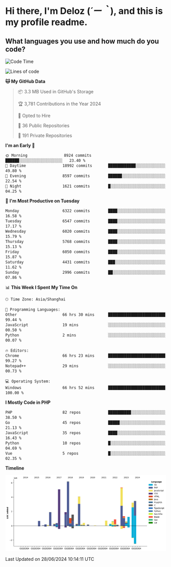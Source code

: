 # **Hi there, I'm Deloz (*´ー｀*), and this is my profile readme.**

## **What languages you use and how much do you code?**

<!--START_SECTION:waka-->
![Code Time](http://img.shields.io/badge/Code%20Time-4%2C318%20hrs%2056%20mins-blue)

![Lines of code](https://img.shields.io/badge/From%20Hello%20World%20I%27ve%20Written-42.2%20million%20lines%20of%20code-blue)

**🐱 My GitHub Data** 

> 📦 3.3 MB Used in GitHub's Storage 
 > 
> 🏆 3,781 Contributions in the Year 2024
 > 
> 💼 Opted to Hire
 > 
> 📜 36 Public Repositories 
 > 
> 🔑 191 Private Repositories 
 > 
**I'm an Early 🐤** 

```text
🌞 Morning                8924 commits        ██████░░░░░░░░░░░░░░░░░░░   23.40 % 
🌆 Daytime                18992 commits       ████████████░░░░░░░░░░░░░   49.80 % 
🌃 Evening                8597 commits        ██████░░░░░░░░░░░░░░░░░░░   22.54 % 
🌙 Night                  1621 commits        █░░░░░░░░░░░░░░░░░░░░░░░░   04.25 % 
```
📅 **I'm Most Productive on Tuesday** 

```text
Monday                   6322 commits        ████░░░░░░░░░░░░░░░░░░░░░   16.58 % 
Tuesday                  6547 commits        ████░░░░░░░░░░░░░░░░░░░░░   17.17 % 
Wednesday                6020 commits        ████░░░░░░░░░░░░░░░░░░░░░   15.79 % 
Thursday                 5768 commits        ████░░░░░░░░░░░░░░░░░░░░░   15.13 % 
Friday                   6050 commits        ████░░░░░░░░░░░░░░░░░░░░░   15.87 % 
Saturday                 4431 commits        ███░░░░░░░░░░░░░░░░░░░░░░   11.62 % 
Sunday                   2996 commits        ██░░░░░░░░░░░░░░░░░░░░░░░   07.86 % 
```


📊 **This Week I Spent My Time On** 

```text
🕑︎ Time Zone: Asia/Shanghai

💬 Programming Languages: 
Other                    66 hrs 30 mins      █████████████████████████   99.44 % 
JavaScript               19 mins             ░░░░░░░░░░░░░░░░░░░░░░░░░   00.50 % 
Python                   2 mins              ░░░░░░░░░░░░░░░░░░░░░░░░░   00.07 % 

🔥 Editors: 
Chrome                   66 hrs 23 mins      █████████████████████████   99.27 % 
Notepad++                29 mins             ░░░░░░░░░░░░░░░░░░░░░░░░░   00.73 % 

💻 Operating System: 
Windows                  66 hrs 52 mins      █████████████████████████   100.00 % 
```

**I Mostly Code in PHP** 

```text
PHP                      82 repos            ██████████░░░░░░░░░░░░░░░   38.50 % 
Go                       45 repos            █████░░░░░░░░░░░░░░░░░░░░   21.13 % 
JavaScript               35 repos            ████░░░░░░░░░░░░░░░░░░░░░   16.43 % 
Python                   10 repos            █░░░░░░░░░░░░░░░░░░░░░░░░   04.69 % 
Vue                      5 repos             █░░░░░░░░░░░░░░░░░░░░░░░░   02.35 % 
```



**Timeline**

![Lines of Code chart](https://raw.githubusercontent.com/deloz/deloz/main/assets/bar_graph.png)


 Last Updated on 28/06/2024 10:14:11 UTC
<!--END_SECTION:waka-->
